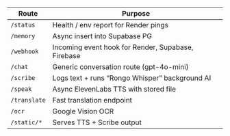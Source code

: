 | Route        | Purpose                                            |
| ------------ | -------------------------------------------------- |
| `/status`    | Health / env report for Render pings               |
| `/memory`    | Async insert into Supabase PG                      |
| `/webhook`   | Incoming event hook for Render, Supabase, Firebase |
| `/chat`      | Generic conversation route (gpt-4o-mini)           |
| `/scribe`    | Logs text + runs “Rongo Whisper” background AI     |
| `/speak`     | Async ElevenLabs TTS with stored file              |
| `/translate` | Fast translation endpoint                          |
| `/ocr`       | Google Vision OCR                                  |
| `/static/*`  | Serves TTS + Scribe output                         |
